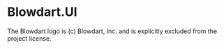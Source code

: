# Blowdart.UI

The Blowdart logo is (c) Blowdart, Inc. and is explicitly excluded from the project license.
